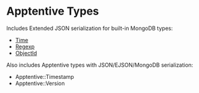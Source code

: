 # Apptentive Types

Includes Extended JSON serialization for built-in MongoDB types:
  * [Time](http://docs.mongodb.org/manual/reference/mongodb-extended-json/#date)
  * [Regexp](http://docs.mongodb.org/manual/reference/mongodb-extended-json/#regular-expression)
  * [ObjectId](http://docs.mongodb.org/manual/reference/mongodb-extended-json/#oid)
  
Also includes Apptentive types with JSON/EJSON/MongoDB serialization:
  * Apptentive::Timestamp
  * Apptentive::Version
  
